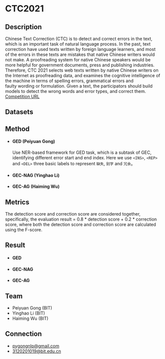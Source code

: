 # CTC2021

## Description
Chinese Text Correction (CTC) is to detect and correct errors in the text, which is an important task of natural language process. In the past, text correction have used texts written by foreign language learners, and most of the errors in these texts are mistakes that native Chinese writers would not make. A proofreading system for native Chinese speakers would be more helpful for government documents, press and publishing industries. Therefore, CTC 2021 selects web texts written by native Chinese writers on the Internet as proofreading data, and examines the cognitive intelligence of the machine in terms of spelling errors, grammatical errors and faulty wording or formulation. Given a text, the participators should build models to detect the wrong words and error types, and correct them. [Competition URL](https://competitions.codalab.org/competitions/32702#learn_the_details)

## Datasets

## Method

* #### GED (Peiyuan Gong) 
    Use NER-based framework for GED task, which is a subtask of GEC, identifying different error start and end index. Here we use `<INS>`, `<REP>` and `<DEL>` three basic labels to represent `缺失`, `别字` and `冗余`。
* #### GEC-NAG (Yinghao Li)
* #### GEC-AG (Haiming Wu)

## Metrics
The detection score and correction score are considered together, specifically, the evaluation result = 0.8 * detection score + 0.2 * correction score, where both the detection score and correction score are calculated using the F-score.

## Result

* #### GED
* #### GEC-NAG
* #### GEC-AG

## Team

* Peiyuan Gong (BIT)
* Yinghao Li (BIT)
* Haiming Wu (BIT)

## Connection

* pygongnlp@gmail.com
* 3120201019@bit.edu.cn
